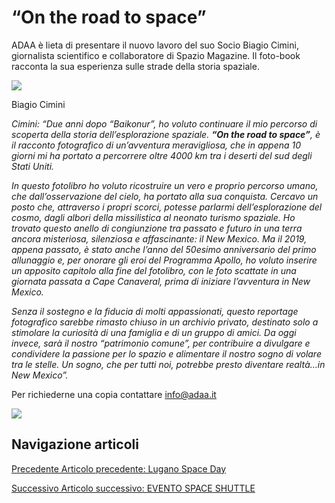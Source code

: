 “On the road to space”
======================

ADAA è lieta di presentare il nuovo lavoro del suo Socio Biagio Cimini, giornalista scientifico e collaboratore di Spazio Magazine. Il foto-book racconta la sua esperienza sulle strade della storia spaziale.

![](https://www.adaa.it/wp/wp-content/uploads/2019/06/Schermata-2019-06-04-alle-12.43.40.png)

Biagio Cimini

_Cimini: “Due anni dopo “Baikonur”, ho voluto continuare il mio percorso di scoperta della storia dell’esplorazione spaziale. **“On the road to space”**, è il racconto fotografico di un’avventura meravigliosa, che in appena 10 giorni mi ha portato a percorrere oltre 4000 km tra i deserti del sud degli Stati Uniti._

_In questo fotolibro ho voluto ricostruire un vero e proprio percorso umano, che dall’osservazione del cielo, ha portato alla sua conquista. Cercavo un posto che, attraverso i propri scorci, potesse parlarmi dell’esplorazione del cosmo, dagli albori della missilistica al neonato turismo spaziale. Ho trovato questo anello di congiunzione tra passato e futuro in una terra ancora misteriosa, silenziosa e affascinante: il New Mexico._ _Ma il 2019, appena passato, è stato anche l’anno del 50esimo anniversario del primo allunaggio e, per onorare gli eroi del Programma Apollo, ho voluto inserire un apposito capitolo alla fine del fotolibro, con le foto scattate in una giornata passata a Cape Canaveral, prima di iniziare l’avventura in New Mexico._

_Senza il sostegno e la fiducia di molti appassionati, questo reportage fotografico sarebbe rimasto chiuso in un archivio privato, destinato solo a stimolare la curiosità di una famiglia e di un gruppo di amici. Da oggi invece, sarà il nostro “patrimonio comune”, per contribuire a divulgare e condividere la passione per lo spazio e alimentare il nostro sogno di volare tra le stelle. Un sogno, che per tutti noi, potrebbe presto diventare realtà…in New Mexico”._  

Per richiederne una copia contattare info@adaa.it

![](https://www.adaa.it/wp/wp-content/uploads/2020/01/Cover-fotolibro.jpg)

Navigazione articoli
--------------------

[Precedente Articolo precedente: Lugano Space Day](https://www.adaa.it/2020/01/18/lugano-space-day/)

[Successivo Articolo successivo: EVENTO SPACE SHUTTLE](https://www.adaa.it/2020/02/24/evento-space-shuttle/)